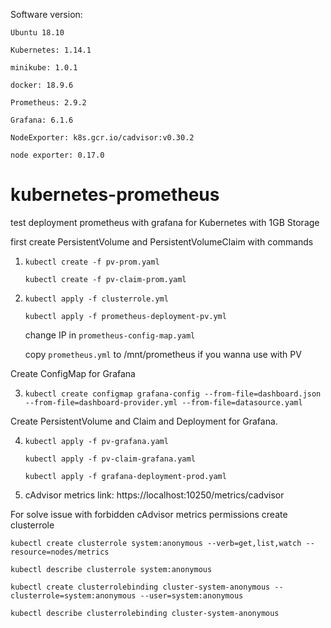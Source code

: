 Software version:

```Ubuntu 18.10```

```Kubernetes: 1.14.1```

```minikube: 1.0.1```

```docker: 18.9.6```

```Prometheus: 2.9.2```

```Grafana: 6.1.6```

```NodeExporter: k8s.gcr.io/cadvisor:v0.30.2```

```node exporter: 0.17.0```

# kubernetes-prometheus
test deployment prometheus with grafana for Kubernetes with 1GB Storage

first create PersistentVolume and PersistentVolumeClaim with commands

1) ```kubectl create -f pv-prom.yaml```

   ```kubectl create -f pv-claim-prom.yaml```

2) ```kubectl apply -f clusterrole.yml```

   ```kubectl apply -f prometheus-deployment-pv.yml```


    change IP in ```prometheus-config-map.yaml```
    
    copy ```prometheus.yml``` to /mnt/prometheus if you wanna use with PV

Create ConfigMap for Grafana

3) ```kubectl create configmap grafana-config --from-file=dashboard.json --from-file=dashboard-provider.yml --from-file=datasource.yaml```


Create PersistentVolume and Claim and Deployment for Grafana.


4) ```kubectl apply -f pv-grafana.yaml```

   ```kubectl apply -f pv-claim-grafana.yaml```

   ```kubectl apply -f grafana-deployment-prod.yaml```
   
   
5) cAdvisor metrics link: https://localhost:10250/metrics/cadvisor

For solve issue with forbidden cAdvisor metrics permissions create clusterrole

```kubectl create clusterrole system:anonymous --verb=get,list,watch --resource=nodes/metrics```

```kubectl describe clusterrole system:anonymous```

```kubectl create clusterrolebinding cluster-system-anonymous --clusterrole=system:anonymous --user=system:anonymous```

```kubectl describe clusterrolebinding cluster-system-anonymous```

